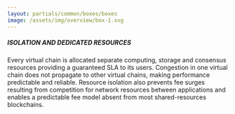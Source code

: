 ```yaml
---
layout: partials/common/boxes/boxes
image: /assets/img/overview/box-1.svg
---
```


##### ISOLATION AND DEDICATED RESOURCES

Every virtual chain is allocated separate computing, storage and consensus resources providing a guaranteed SLA to its users. Congestion in one virtual chain does not propagate to other virtual chains, making performance predictable and reliable. Resource isolation also prevents fee surges resulting from competition for network resources between applications and enables a predictable fee model absent from most shared-resources blockchains.

